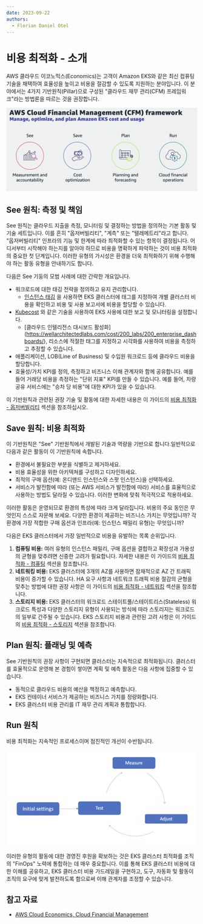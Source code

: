 ```yaml
---
date: 2023-09-22
authors: 
  - Florian Daniel Otel
---
```

# 비용 최적화 - 소개
AWS 클라우드 이코노믹스(Economics)는 고객이 Amazon EKS와 같은 최신 컴퓨팅 기술을 채택하여 효율성을 높이고 비용을 절감할 수 있도록 지원하는 분야입니다. 이 분야에서는 4가지 기반원칙(Pillar)으로 구성된 "클라우드 재무 관리(CFM) 프레임워크"라는 방법론을 따르는 것을 권장합니다. 

![CFM 프레임워크](../images/cfm_framework.png)

## See 원칙: 측정 및 책임
See 원칙는 클라우드 지출을 측정, 모니터링 및 결정하는 방법을 정의하는 기본 활동 및 기술 세트입니다. 이를 흔히 "옵저버빌리티", "계측" 또는 "텔레메트리"라고 합니다. "옵저버빌리티" 인프라의 기능 및 한계에 따라 최적화할 수 있는 항목이 결정됩니다. 어디서부터 시작해야 하는지를 알아야 하므로 비용을 명확하게 파악하는 것이 비용 최적화의 중요한 첫 단계입니다. 이러한 유형의 가시성은 환경을 더욱 최적화하기 위해 수행해야 하는 활동 유형을 안내하기도 합니다.  

다음은 See 기둥의 모범 사례에 대한 간략한 개요입니다.

* 워크로드에 대한 태깅 전략을 정의하고 유지 관리합니다. 
    * [인스턴스 태깅](https://docs.aws.amazon.com/eks/latest/userguide/eks-using-tags.html#tag-resources-for-billing) 을 사용하면 EKS 클러스터에 태그를 지정하여 개별 클러스터 비용을 확인하고 비용 및 사용 보고서에 비용을 할당할 수 있습니다. 
* [Kubecost](https://docs.kubecost.com/install-and-configure/install/provider-installations/aws-eks-cost-monitoring) 와 같은 기술을 사용하여 EKS 사용에 대한 보고 및 모니터링을 설정합니다. 
    * [클라우드 인텔리전스 대시보드 활성화] (https://wellarchitectedlabs.com/cost/200_labs/200_enterprise_dashboards/), 리소스에 적절한 태그를 지정하고 시각화를 사용하여 비용을 측정하고 추정할 수 있습니다.
* 애플리케이션, LOB(Line of Business) 및 수입원 워크로드 등에 클라우드 비용을 할당합니다.
* 효율성/가치 KPI를 정의, 측정하고 비즈니스 이해 관계자와 함께 공유합니다. 예를 들어 거래당 비용을 측정하는 "단위 지표" KPI를 만들 수 있습니다. 예를 들어, 차량 공유 서비스에는 "승차 당 비용"에 대한 KPI가 있을 수 있습니다.  

이 기반원칙과 관련된 권장 기술 및 활동에 대한 자세한 내용은 이 가이드의 [비용 최적화 - 옵저버빌리티](./cost_opt_observability.md) 섹션을 참조하십시오. 

## Save 원칙: 비용 최적화

이 기반원칙은 "See" 기반원칙에서 개발된 기술과 역량을 기반으로 합니다.일반적으로 다음과 같은 활동이 이 기반원칙에 속합니다. 

* 환경에서 불필요한 부분을 식별하고 제거하세요. 
* 비용 효율성을 위한 아키텍쳐를 구성하고 디자인하세요.
* 최적의 구매 옵션(예: 온디맨드 인스턴스와 스팟 인스턴스)을 선택하세요.
* 서비스가 발전함에 따라 (또는 AWS 서비스가 발전함에 따라) 서비스를 효율적으로 사용하는 방법도 달라질 수 있습니다. 이러한 변화에 맞춰 적극적으로 적용하세요. 

이러한 활동은 운영되므로 환경의 특성에 따라 크게 달라집니다. 비용의 주요 동인은 무엇인지 스스로 자문해 보세요. 다양한 환경이 제공하는 비즈니스 가치는 무엇입니까? 각 환경에 가장 적합한 구매 옵션과 인프라(예: 인스턴스 패밀리 유형)는 무엇입니까?  

다음은 EKS 클러스터에서 가장 일반적으로 비용을 유발하는 목록 순위입니다.

1. **컴퓨팅 비용:** 여러 유형의 인스턴스 패밀리, 구매 옵션을 결합하고 확장성과 가용성의 균형을 맞추려면 신중한 고려가 필요합니다. 자세한 내용은 이 가이드의 [비용 최적화 - 컴퓨팅](./cost_opt_compute.md) 섹션을 참조합니다. 
2. **네트워킹 비용:** EKS 클러스터에 3개의 AZ를 사용하면 잠재적으로 AZ 간 트래픽 비용이 증가할 수 있습니다. HA 요구 사항과 네트워크 트래픽 비용 절감의 균형을 맞추는 방법에 대한 권장 사항은 이 가이드의 [비용 최적화 - 네트워킹](./cost_opt_networking.md) 섹션을 참조합니다.
3. **스토리지 비용:** EKS 클러스터의 워크로드 스테이트풀/스테이트리스(Stateless) 워크로드 특성과 다양한 스토리지 유형이 사용되는 방식에 따라 스토리지는 워크로드의 일부로 간주될 수 있습니다. EKS 스토리지 비용과 관련된 고려 사항은 이 가이드의 [비용 최적화 - 스토리지](./cost_opt_storage.md) 섹션을 참조합니다.

## Plan 원칙: 플래닝 및 예측

See 기반원칙의 권장 사항이 구현되면 클러스터는 지속적으로 최적화됩니다. 클러스터를 효율적으로 운영해 본 경험이 쌓이면 계획 및 예측 활동은 다음 사항에 집중할 수 있습니다.

* 동적으로 클라우드 비용의 예산을 책정하고 예측합니다. 
* EKS 컨테이너 서비스가 제공하는 비즈니스 가치를 정량화합니다.
* EKS 클러스터 비용 관리를 IT 재무 관리 계획과 통합합니다.

## Run 원칙 

비용 최적화는 지속적인 프로세스이며 점진적인 개선이 수반됩니다. 

![Cost optimization flywheel](../images/flywheel.png)

이러한 유형의 활동에 대한 경영진 후원을 확보하는 것은 EKS 클러스터 최적화를 조직의 "FinOps" 노력에 통합하는 데 매우 중요합니다. 이를 통해 EKS 클러스터 비용에 대한 이해를 공유하고, EKS 클러스터 비용 가드레일을 구현하고, 도구, 자동화 및 활동이 조직의 요구에 맞게 발전하도록 함으로써 이해 관계자를 조정할 수 있습니다. 


## 참고 자료
* [AWS Cloud Economics, Cloud Financial Management](https://aws.amazon.com/aws-cost-management/)


